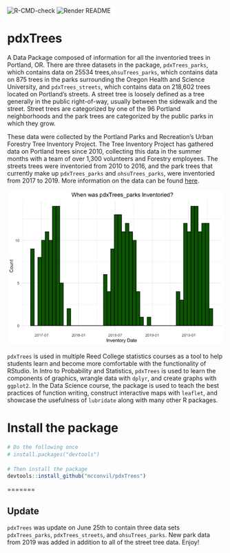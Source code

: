 
![R-CMD-check](https://github.com/mcconvil/pdxTrees/workflows/R-CMD-check/badge.svg)
![Render
README](https://github.com/mcconvil/pdxTrees/workflows/Render%20README/badge.svg)

# pdxTrees

A Data Package composed of information for all the inventoried trees in
Portland, OR. There are three datasets in the package, `pdxTrees_parks`,
which contains data on 25534 trees,`ohsuTrees_parks`, which contains
data on 875 trees in the parks surrounding the Oregon Health and Science
University, and `pdxTrees_streets`, which contains data on 218,602 trees
located on Portland’s streets. A street tree is loosely defined as a
tree generally in the public right-of-way, usually between the sidewalk
and the street. Street trees are categorized by one of the 96 Portland
neighborhoods and the park trees are categorized by the public parks in
which they grow.

These data were collected by the Portland Parks and Recreation’s Urban
Forestry Tree Inventory Project. The Tree Inventory Project has gathered
data on Portland trees since 2010, collecting this data in the summer
months with a team of over 1,300 volunteers and Forestry employees. The
streets trees were inventoried from 2010 to 2016, and the park trees
that currently make up `pdxTrees_parks` and `ohsuTrees_parks`, were
inventoried from 2017 to 2019. More information on the data can be found
[here](https://www.portlandoregon.gov/parks/article/501565).

![](README_files/figure-gfm/unnamed-chunk-2-1.png)<!-- -->

`pdxTrees` is used in multiple Reed College statistics courses as a tool
to help students learn and become more comfortable with the
functionality of RStudio. In Intro to Probability and Statistics,
`pdxTrees` is used to learn the components of graphics, wrangle data
with `dplyr`, and create graphs with `ggplot2`. In the Data Science
course, the package is used to teach the best practices of function
writing, construct interactive maps with `leaflet`, and showcase the
usefulness of `lubridate` along with many other R packages.

# Install the package

``` r
# Do the following once
# install.packages("devtools")

# Then install the package
devtools::install_github("mcconvil/pdxTrees")
```


=======

## Update

`pdxTrees` was update on June 25th to contain three data sets
`pdxTrees_parks`, `pdxTrees_streets`, and `ohsuTrees_parks`. New park
data from 2019 was added in addition to all of the street tree data.
Enjoy\!
